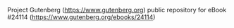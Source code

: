 Project Gutenberg (https://www.gutenberg.org) public repository for eBook #24114 (https://www.gutenberg.org/ebooks/24114)
